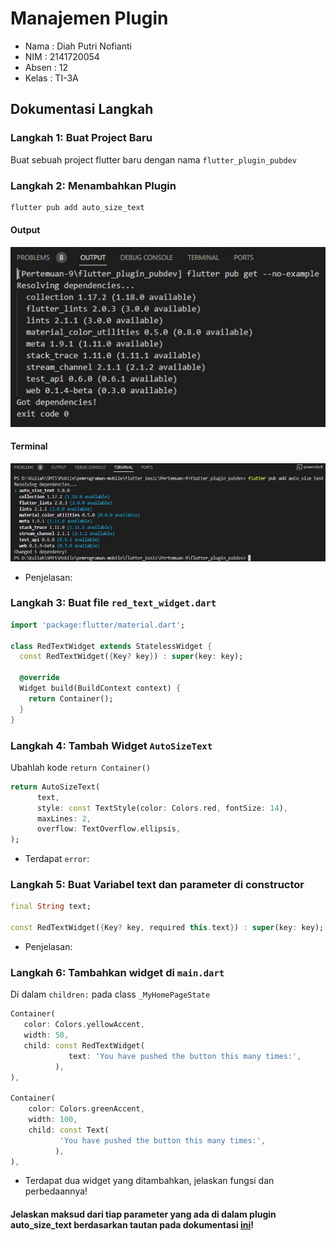 # Manajemen Plugin

* Nama  : Diah Putri Nofianti
* NIM   : 2141720054
* Absen : 12
* Kelas : TI-3A

## Dokumentasi Langkah
### Langkah 1: Buat Project Baru
Buat sebuah project flutter baru dengan nama `flutter_plugin_pubdev`

### Langkah 2: Menambahkan Plugin
```dart
flutter pub add auto_size_text
```
#### Output
![Screenshot 1](images/01.jpg)
#### Terminal
![Screenshot 2](images/02.jpg)
* Penjelasan: 

### Langkah 3: Buat file `red_text_widget.dart`

```dart
import 'package:flutter/material.dart';

class RedTextWidget extends StatelessWidget {
  const RedTextWidget({Key? key}) : super(key: key);

  @override
  Widget build(BuildContext context) {
    return Container();
  }
}
```

### Langkah 4: Tambah Widget `AutoSizeText`
Ubahlah kode `return Container()`
```dart
return AutoSizeText(
      text,
      style: const TextStyle(color: Colors.red, fontSize: 14),
      maxLines: 2,
      overflow: TextOverflow.ellipsis,
);
```
* Terdapat `error`:

### Langkah 5: Buat Variabel text dan parameter di constructor

```dart
final String text;

const RedTextWidget({Key? key, required this.text}) : super(key: key);
```

* Penjelasan: 

### Langkah 6: Tambahkan widget di `main.dart`
Di dalam `children:` pada class `_MyHomePageState`
```dart
Container(
   color: Colors.yellowAccent,
   width: 50,
   child: const RedTextWidget(
             text: 'You have pushed the button this many times:',
          ),
),

Container(
    color: Colors.greenAccent,
    width: 100,
    child: const Text(
           'You have pushed the button this many times:',
          ),
),
```
- Terdapat dua widget yang ditambahkan, jelaskan fungsi dan perbedaannya!

#### Jelaskan maksud dari tiap parameter yang ada di dalam plugin auto_size_text berdasarkan tautan pada dokumentasi [ini](https://pub.dev/documentation/auto_size_text/latest/)!